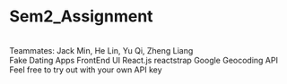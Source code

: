 # Sem2_Assignment 
<br>Teammates: Jack Min, He Lin, Yu Qi, Zheng Liang</br>
Fake Dating Apps FrontEnd UI
<span>React.js</span>
<span>reactstrap</span>
<span>Google Geocoding API</span>
<br>Feel free to try out with your own API key</br>
